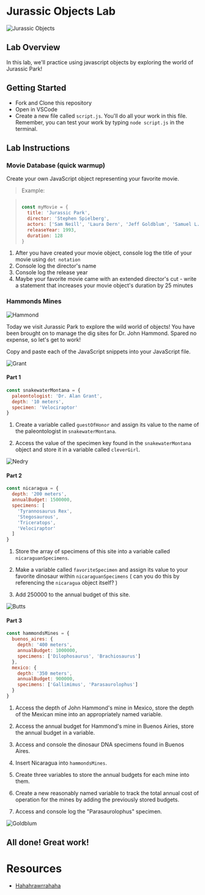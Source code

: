 # Jurassic Objects Lab

![Jurassic Objects](https://external-content.duckduckgo.com/iu/?u=https%3A%2F%2Fmedia.giphy.com%2Fmedia%2FhDtZt3aoaTbos%2Fgiphy.gif&f=1&nofb=1)

## Lab Overview

In this lab, we'll practice using javascript objects by exploring the world of Jurassic Park!

## Getting Started

- Fork and Clone this repository
- Open in VSCode
- Create a new file called `script.js`. You'll do all your work in this file. Remember, you can test your work by typing `node script.js` in the terminal.

## Lab Instructions

### Movie Database (quick warmup)

Create your own JavaScript object representing your favorite movie.

> Example:

> ```javascript
> 
> const myMovie = {
>   title: 'Jurassic Park',
>   director: 'Stephen Spielberg',
>   actors: ['Sam Neill', 'Laura Dern', 'Jeff Goldblum', 'Samuel L. Jackson'],
>   releaseYear: 1993,
>   duration: 128
> }
> 
> ```

1. After you have created your movie object, console log the title of your movie using `dot notation`
2. Console log the director's name
3. Console log the release year
4. Maybe your favorite movie came with an extended director's cut - write a statement that increases your movie object's duration by 25 minutes

### Hammonds Mines

![Hammond](https://external-content.duckduckgo.com/iu/?u=http%3A%2F%2Freplygif.net%2Fi%2F1087.gif&f=1&nofb=1)

Today we visit Jurassic Park to explore the wild world of objects! You have been brought on to manage the dig sites for Dr. John Hammond. Spared no expense, so let's get to work!

Copy and paste each of the JavaScript snippets into your JavaScript file.

![Grant](https://external-content.duckduckgo.com/iu/?u=https%3A%2F%2Fmedia.giphy.com%2Fmedia%2F8iWxnwt5p4vD2%2Fgiphy.gif&f=1&nofb=1)

#### Part 1

```javascript
const snakewaterMontana = {
  paleontologist: 'Dr. Alan Grant',
  depth: '10 meters',
  specimen: 'Velociraptor'
}
```

1. Create a variable called `guestOfHonor` and assign its value to the name of the paleontologist in `snakewaterMontana`.

2. Access the value of the specimen key found in the `snakewaterMontana` object and store it in a variable called `cleverGirl`.

![Nedry](https://external-content.duckduckgo.com/iu/?u=http%3A%2F%2Fi.imgur.com%2Fnm3gZMl.gif&f=1&nofb=1)

#### Part 2

```javascript
const nicaragua = {
  depth: '200 meters',
  annualBudget: 1500000,
  specimens: [
    'Tyrannosaurus Rex',
    'Stegosaurous',
    'Triceratops',
    'Velociraptor'
  ]
}
```

1. Store the array of specimens of this site into a variable called `nicaraguanSpecimens`.

2. Make a variable called `favoriteSpecimen` and assign its value to your favorite dinosaur within `nicaraguanSpecimens` ( can you do this by referencing the `nicaragua` object itself? )

3. Add 250000 to the annual budget of this site.

![Butts](https://external-content.duckduckgo.com/iu/?u=https%3A%2F%2Fpyxis.nymag.com%2Fv1%2Fimgs%2Fe2e%2F373%2F9c3e0cd3af0edb4a7e22a1d0df6b756401-holdontoyourbutts.gif&f=1&nofb=1)

#### Part 3

```javascript
const hammondsMines = {
  buenos_aires: {
    depth: '400 meters',
    annualBudget: 1000000,
    specimens: ['Dilophosaurus', 'Brachiosaurus']
  },
  mexico: {
    depth: '350 meters',
    annualBudget: 900000,
    specimens: ['Gallimimus', 'Parasaurolophus']
  }
}
```

1. Access the depth of John Hammond's mine in Mexico, store the depth of the Mexican mine into an appropriately named variable.

2. Access the annual budget for Hammond's mine in Buenos Airies, store the annual budget in a variable.

3. Access and console the dinosaur DNA specimens found in Buenos Aires.

4. Insert Nicaragua into `hammondsMines`.

5. Create three variables to store the annual budgets for each mine into them.

6. Create a new reasonably named variable to track the total annual cost of operation for the mines by adding the previously stored budgets.

7. Access and console log the "Parasaurolophus" specimen.

![Goldblum](https://media4.giphy.com/media/3oD3YQjT2cSZTsy6Va/giphy.gif)

## All done! Great work!

# Resources

- [Hahahrawrrahaha](https://youtu.be/wJelEXaPhJ8)
